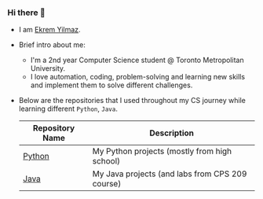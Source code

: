 ### Hi there 👋

- I am [Ekrem Yilmaz](https://www.linkedin.com/in/ekrem-yilmaz-110940219/).

- Brief intro about me:
  * I'm a 2nd year Computer Science student @ Toronto Metropolitan University.
  * I love automation, coding, problem-solving and learning new skills and implement them to solve different challenges.
  
- Below are the repositories that I used throughout my CS journey while learning different `Python`, `Java`.

  | Repository Name | Description  |
  | ------ | ------ |
  | [Python](https://github.com/arifekrem/Python) | My Python projects (mostly from high school) |
  | [Java](https://github.com/arifekrem/Java) | My Java projects (and labs from CPS 209 course) |
 
